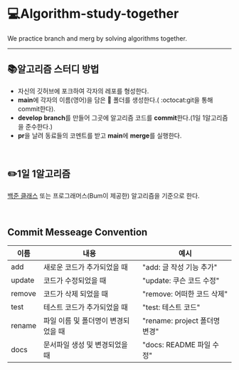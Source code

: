 # 💻Algorithm-study-together
<p>We practice branch and merg by solving algorithms together.</p>

---


## 📚알고리즘 스터디 방법

<ul>
   <li>자신의 깃허브에 포크하여 각자의 레포를 형성한다.</li>
   <li><strong>main</strong>에 각자의 이름(영어)을 담은 💾 폴더를 생성한다.( :octocat:git을 통해 commit한다).</li>
   <li><strong>develop branch</strong>를 만들어 그곳에 알고리즘 코드를 <strong>commit</strong>한다.(1일 1알고리즘을 준수한다.)</li>
   <li><strong>pr</strong>을 날려 동료들의 코멘트를 받고 <strong>main</strong>에 <strong>merge</strong>를 실행한다.</li>   
</ul>

<br>

  
##  ✏️1일 1알고리즘

<p><a href="https://solved.ac/class">백준 클래스</a> 또는 프로그래머스(Bum이 제공한) 알고리즘을 기준으로 한다.</p> 


<br>

## Commit Messeage Convention

|**이름**|**내용**|**예시**|
|------|---|---|
|add|새로운 코드가 추가되었을 때|"add: 글 작성 기능 추가"|
|update|코드가 수정되었을 때|"update: 쿠슨 코드 수정"|
|remove|코드가 삭제 되었을 때|"remove: 어떠한 코드 삭제"|
|test|테스트 코드가 추가되었을 때|"test: 테스트 코드"|
|rename|파일 이름 및 폴더명이 변경되었을 때|"rename: project 폴더명 변경"|
|docs|문서파일 생성 및 변경되었을 때|"docs: README 파일 수정"|

